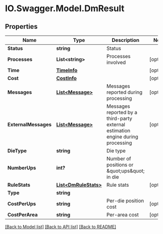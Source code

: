 # IO.Swagger.Model.DmResult
## Properties

Name | Type | Description | Notes
------------ | ------------- | ------------- | -------------
**Status** | **string** | Status | 
**Processes** | **List&lt;string&gt;** | Processes involved | [optional] 
**Time** | [**TimeInfo**](TimeInfo.md) |  | [optional] 
**Cost** | [**CostInfo**](CostInfo.md) |  | [optional] 
**Messages** | [**List&lt;Message&gt;**](Message.md) | Messages reported during processing | [optional] 
**ExternalMessages** | [**List&lt;Message&gt;**](Message.md) | Messages reported by a third-party external estimation engine during processing | [optional] 
**DieType** | **string** | Die type | 
**NumberUps** | **int?** | Number of positions or \&quot;ups\&quot; in die | 
**RuleStats** | [**List&lt;DmRuleStats&gt;**](DmRuleStats.md) | Rule stats | [optional] 
**Type** | **string** |  | 
**CostPerUps** | **string** | Per-die position cost | [optional] 
**CostPerArea** | **string** | Per-area cost | [optional] 

[[Back to Model list]](../README.md#documentation-for-models) [[Back to API list]](../README.md#documentation-for-api-endpoints) [[Back to README]](../README.md)

